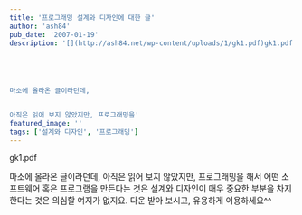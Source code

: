 ```yaml
---
title: '프로그래밍 설계와 디자인에 대한 글'
author: 'ash84'
pub_date: '2007-01-19'
description: '[](http://ash84.net/wp-content/uploads/1/gk1.pdf)gk1.pdf





마소에 올라온 글이라던데, 


아직은 읽어 보지 않았지만, 프로그래밍을'
featured_image: ''
tags: ['설계와 디자인', '프로그래밍']
---
```



[](http://ash84.net/wp-content/uploads/1/gk1.pdf)gk1.pdf

<span style="font-size: 11pt;">  
</span>

<span style="font-size: 11pt;">  
</span>  
<span style="font-size: 11pt;">마소에 올라온 글이라던데, </span>  
<span style="font-size: 11pt;">  
</span>  
<span style="font-size: 11pt;">아직은 읽어 보지 않았지만, 프로그래밍을 해서 어떤 소프트웨어 혹은</span>  
<span style="font-size: 11pt;">  
 프로그램을 만든다는 것은 설계와 디자인이 매우 중요한 부분을 차지 한다는 것은</span>  
<span style="font-size: 11pt;">  
 의심할 여지가 없지요. </span>  
<span style="font-size: 11pt;">  
</span>  
<span style="font-size: 11pt;">다운 받아 보시고, 유용하게 이용하세요^^</span>



